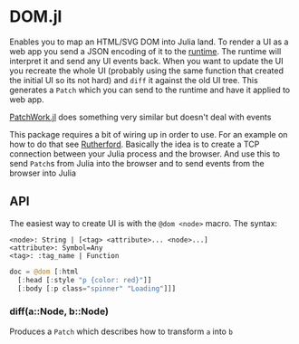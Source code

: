 # DOM.jl

Enables you to map an HTML/SVG DOM into Julia land. To render a UI as a web app you send a JSON encoding of it to the [runtime](/runtime.js). The runtime will interpret it and send any UI events back. When you want to update the UI you recreate the whole UI (probably using the same function that created the initial UI so its not hard) and `diff` it against the old UI tree. This generates a `Patch` which you can send to the runtime and have it applied to web app.

[PatchWork.jl](https://github.com/shashi/Patchwork.jl) does something very similar but doesn't deal with events

This package requires a bit of wiring up in order to use. For an example on how to do that see [Rutherford](https://github.com/jkroso/Rutherford.jl). Basically the idea is to create a TCP connection between your Julia process and the browser. And use this to send `Patch`s from Julia into the browser and to send events from the browser into Julia

## API

The easiest way to create UI is with the `@dom <node>` macro. The syntax:

```
<node>: String | [<tag> <attribute>... <node>...]
<attribute>: Symbol=Any
<tag>: :tag_name | Function
```

```julia
doc = @dom [:html
  [:head [:style "p {color: red}"]]
  [:body [:p class="spinner" "Loading"]]]
```

### diff(a::Node, b::Node)

Produces a `Patch` which describes how to transform `a` into `b`
